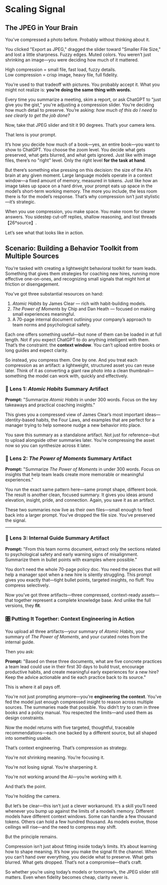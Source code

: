 # Scaling Signal

## The JPEG in Your Brain

You’ve compressed a photo before. Probably without thinking about it.

You clicked "Export as JPEG," dragged the slider toward "Smaller File Size," and lost a little sharpness. Fuzzy edges. Muted colors. You weren’t just shrinking an image—you were deciding how much of it mattered.

High compression = small file, fast load, fuzzy details.<br>
Low compression = crisp image, heavy file, full fidelity.<br>

You’re used to that tradeoff with pictures. You probably accept it. What you might not realize is: **you’re doing the same thing with words.**

Every time you summarize a meeting, skim a report, or ask ChatGPT to "just give you the gist," you're adjusting a compression slider. You’re deciding how much detail to preserve. You’re asking: *how much of this do I need to see clearly to get the job done?*

Now, take that JPEG slider and tilt it 90 degrees. That’s your camera lens.

That lens is your prompt.

It’s how you decide how much of a book—yes, an entire book—you want to show to ChatGPT. You choose the zoom level. You decide what gets preserved, what gets blurred, and what gets ignored. Just like with image files, there’s no "right" level. Only the right level **for the task at hand**.

But there’s something else pressing on this decision: the size of the AI’s brain at any given moment. Large language models operate in a context window—a fixed amount of memory, measured in tokens. Just like how an image takes up space on a hard drive, your prompt eats up space in the model’s short-term working memory. The more you include, the less room there is for the model’s response. That’s why compression isn’t just stylistic—it’s strategic.

When you use compression, you make space. You make room for clearer answers. You sidestep cut-off replies, shallow reasoning, and lost threads【26†source】.

Let’s see what that looks like in action.

## Scenario: Building a Behavior Toolkit from Multiple Sources

You’re tasked with creating a lightweight behavioral toolkit for team leads. Something that gives them strategies for coaching new hires, running more effective one-on-ones, and recognizing small signals that might hint at friction or disengagement.

You’ve got three substantial resources on hand:

1. *Atomic Habits* by James Clear — rich with habit-building models.
2. *The Power of Moments* by Chip and Dan Heath — focused on making small experiences meaningful.
3. A 70-page internal document outlining your company’s approach to team norms and psychological safety.

Each one offers something useful—but none of them can be loaded in at full length. Not if you expect ChatGPT to do anything intelligent with them. That’s the constraint: the **context window**. You can’t upload entire books or long guides and expect clarity.

So instead, you compress them. One by one. And you treat each compression as an artifact: a lightweight, structured asset you can reuse later. Think of it as converting a giant raw photo into a clean thumbnail—something the model can work with, quickly and effectively.

### 📕 Lens 1: *Atomic Habits* Summary Artifact

**Prompt:**
"Summarize *Atomic Habits* in under 300 words. Focus on the key takeaways and practical coaching insights."

This gives you a compressed view of James Clear’s most important ideas—identity-based habits, the Four Laws, and examples that are perfect for a manager trying to help someone nudge a new behavior into place.

You save this summary as a standalone artifact. Not just for reference—but to upload alongside other summaries later. You’re compressing the asset now so you can synthesize across it later.

### 📘 Lens 2: *The Power of Moments* Summary Artifact

**Prompt:**
"Summarize *The Power of Moments* in under 300 words. Focus on insights that help team leads create more memorable or meaningful experiences."

You run the exact same pattern here—same prompt shape, different book. The result is another clean, focused summary. It gives you ideas around elevation, insight, pride, and connection. Again, you save it as an artifact.

These two summaries now live as their own files—small enough to feed back into a larger prompt. You’ve dropped the file size. You’ve preserved the signal.

---

### 📄 Lens 3: Internal Guide Summary Artifact

**Prompt:**
"From this team norms document, extract only the sections related to psychological safety and early warning signs of misalignment. Summarize them in bullet points with examples where possible."

You don’t need the whole 70-page policy doc. You need the pieces that will help a manager spot when a new hire is silently struggling. This prompt gives you exactly that—tight bullet points, targeted insights, no fluff. You compress selectively.

Now you’ve got three artifacts—three compressed, context-ready assets—that together represent a complete knowledge base. And unlike the full versions, they **fit**.

### 🎛️ Putting It Together: Context Engineering in Action

You upload all three artifacts—your summary of *Atomic Habits*, your summary of *The Power of Moments*, and your curated notes from the internal guide.

Then you ask:

**Prompt:**
"Based on these three documents, what are five concrete practices a team lead could use in their first 30 days to build trust, encourage productive habits, and create meaningful early experiences for a new hire? Keep the advice actionable and tie each practice back to its source."

This is where it all pays off.

You’re not just prompting anymore—you’re **engineering the context**. You’ve fed the model just enough compressed insight to reason across multiple sources. The summaries made that possible. You didn’t try to cram in three books and a policy manual. You respected the limits—and used them as design constraints.

Now the model returns with five targeted, thoughtful, traceable recommendations—each one backed by a different source, but all shaped into something usable.

That’s context engineering. That’s compression as strategy.

You’re not shrinking meaning. You’re focusing it.

You’re not losing signal. You’re sharpening it.

You’re not working around the AI—you’re working with it.

And that’s the point.

You’re holding the camera.

But let’s be clear—this isn’t just a clever workaround. It’s a skill you’ll need whenever you bump up against the limits of a model’s memory. Different models have different context windows. Some can handle a few thousand tokens. Others can hold a few hundred thousand. As models evolve, those ceilings will rise—and the need to compress may shift.

But the principle remains.

Compression isn’t just about fitting inside today’s limits. It’s about learning how to shape meaning. It’s how you make the signal fit the channel. When you can’t hand over everything, you decide what to preserve. What gets blurred. What gets dropped. That’s not a compromise—that’s craft.

So whether you’re using today’s models or tomorrow’s, the JPEG slider still matters. Even when fidelity becomes cheap, clarity never is.
